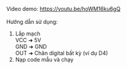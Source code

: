 Video demo: https://youtu.be/hoWM16ku6gQ<br>
<br>
Hướng dẫn sử dụng:
1. Lắp mạch<br>
  VCC ➜ 5V<br>
  GND ➜ GND<br>
  OUT ➜ Chân digital bất kỳ (ví dụ D4)<br>
2. Nạp code mẫu và chạy
